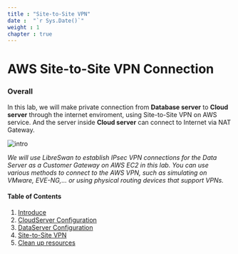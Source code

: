 ```yaml
---
title : "Site-to-Site VPN"
date :  "`r Sys.Date()`" 
weight : 1 
chapter : true
---
```

# AWS Site-to-Site VPN Connection

### Overall
In this lab, we will make private connection from **Database server** to **Cloud server** through the internet enviroment, using Site-to-Site VPN on AWS service. And the server inside **Cloud server** can connect to Internet via NAT Gateway.

![intro](/aws-fcj/images/1.introduce/intro-03.png)


*We will use LibreSwan to establish IPsec VPN connections for the Data Server as a Customer Gateway on AWS EC2 in this lab. You can use various methods to connect to the AWS VPN, such as simulating on VMware, EVE-NG,... or using physical routing devices that support VPNs.*



#### Table of Contents
1. [Introduce](content\1-Introduce)
2. [CloudServer Configuration](content\2-CloudServer)
3. [DataServer Configuration](content\3-DataServer)
4. [Site-to-Site VPN](content\4-SitetoSiteVPN)
5. [Clean up resources](content\5-cleanup)

